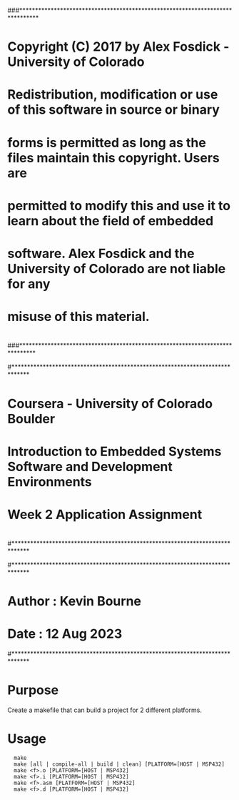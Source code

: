 ###******************************************************************************
# Copyright (C) 2017 by Alex Fosdick - University of Colorado
#
# Redistribution, modification or use of this software in source or binary
# forms is permitted as long as the files maintain this copyright. Users are 
# permitted to modify this and use it to learn about the field of embedded
# software. Alex Fosdick and the University of Colorado are not liable for any
# misuse of this material. 
#
###*****************************************************************************

#*****************************************************************************
# Coursera - University of Colorado Boulder
#
# Introduction to Embedded Systems Software and Development Environments
#
# Week 2 Application Assignment
#
#*****************************************************************************

#*****************************************************************************
# Author : Kevin Bourne
# Date : 12 Aug 2023
#*****************************************************************************

# Purpose

Create a makefile that can build a project for 2 different platforms.

# Usage

      make
      make [all | compile-all | build | clean] [PLATFORM=[HOST | MSP432]
      make <f>.o [PLATFORM=[HOST | MSP432]
      make <f>.i [PLATFORM=[HOST | MSP432]
      make <f>.asm [PLATFORM=[HOST | MSP432]
      make <f>.d [PLATFORM=[HOST | MSP432]
